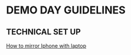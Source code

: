 # DEMO DAY GUIDELINES

## TECHNICAL SET UP

[How to mirror Iphone with laptop](https://www.airsquirrels.com/reflector)

